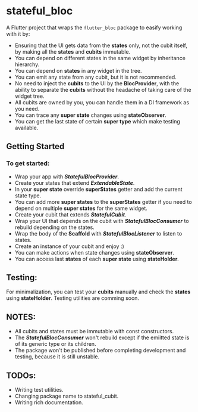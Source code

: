 # stateful_bloc

A Flutter project that wraps the `flutter_bloc` package to easify working with it by:

- Ensuring that the UI gets data from the **states** only, not the cubit itself, by making all the **states** and **cubits** immutable.
- You can depend on different states in the same widget by inheritance hierarchy.
- You can depend on **states** in any widget in the tree.
- You can emit any state from any cubit, but it is not recommended.
- No need to inject the **cubits** to the UI by the **BlocProvider**, with the ability to separate the **cubits** without the headache of taking care of the widget tree.
- All cubits are owned by you, you can handle them in a DI framework as you need.
- You can trace any **super state** changes using **stateObserver**.
- You can get the last state of certain **super type** which make testing available.

## Getting Started

### To get started:

- Wrap your app with ***StatefulBlocProvider***.
- Create your states that extend ***ExtendableState***.
- In your **super state** override **superStates** getter and add the current state type.
- You can add more **super states** to the **superStates** getter if you need to depend on multiple **super states** for the same widget.
- Create your cubit that extends ***StatefulCubit***.
- Wrap your UI that depends on the cubit with ***StatefulBlocConsumer*** to rebuild depending on the states.
- Wrap the body of the **Scaffold** with ***StatefulBlocListener*** to listen to states. 
- Create an instance of your cubit and enjoy :)
- You can make actions when state changes using **stateObserver**.
- You can access last **states** of each **super state** using **stateHolder**.

## Testing:

For minimalization, you can test your **cubits** manually and check the **states** using **stateHolder**.
Testing utilities are comming soon.

## NOTES:

- All cubits and states must be immutable with const constructors.
- The ***StatefulBlocConsumer*** won't rebuild except if the emiitted state is of its generic type or its children.
- The package won't be published before completing development and testing, because it is still unstable.

## TODOs:

- Writing test utilities.
- Changing package name to stateful_cubit.
- Writing rich documentation.
